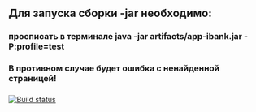 ## Для запуска сборки -jar необходимо:
### просписать в терминале java -jar artifacts/app-ibank.jar -P:profile=test 
### В противном случае будет ошибка с ненайденной страницей!
### 
[![Build status](https://ci.appveyor.com/api/projects/status/ft9e5sp1m0g6xhh7?svg=true)](https://ci.appveyor.com/project/rinAkhm/patterns2-aqa2-3)

